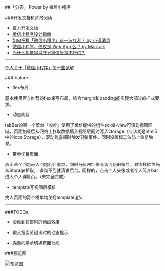 ##「分答」 Power by 微信小程序


###开发文档和背景阅读

- [官方开发文档](https://mp.weixin.qq.com/debug/wxadoc/dev/)
- [微信小程序设计指南](https://mp.weixin.qq.com/debug/wxadoc/design/)
- [如何把握「微信小程序」这一波红利？ by 小道消息](http://mp.weixin.qq.com/s?src=3&timestamp=1476084572&ver=1&signature=9iql2gUC5J7Ore2nR-vE*H0gMx-FPnvh7tg-59H5QWMBRqIVFVSiJ*1d4P9Ynvx*jzG4x*-cw8VWd0zSXCy5JaC0Og6HZ0HOzPn0si-g2g-cdqwlcc46JxXsfUPfh5U5SjG6Jhwc2gHoN7hj4WkbQ-K-E-w0t6Hrb3YC-d7h*aw=)
- [微信小程序，仅仅是 Web App 么？ by MacTalk](http://mp.weixin.qq.com/s?src=3&timestamp=1476084683&ver=1&signature=rI*ApZSTzdk20BrHyMgaF9eKgT77oadaMtoePyV-BXJIoHrWVpbxGeRnuoYv5B3cIVH2BPb5vx-4WI3JCrZm1m32V17Hqs6W1k7i2xtrU*iDM5FIvOHPSNb1UBzlh6Dfec6G3W2zNN57OXEtYWB*V4ENdABAgw*p*lItuVWU9Hc=)
- [为什么你觉得只开发微信号是不行的？](https://kenengba.com/post/3517.html)

---

[个人关于「微信小程序」的一些见解](http://elephstor.com/blog/390)

###feature

- flex布局

基本使用官方推荐的flex来写布局，结合margin和padding能实现大部分的样式要求。

- 动态刷新

tabBar的第一个菜单「收听」使用了微信提供的组件scroll-view可滚动视图区域，页面加载后从网络上拉取数据填入视图层同时写入Storage（应该就是html5中的localStorage），滚动到底部时触发更新事件，同时设置标志位防止重复触发。

- 带参切换页面

点击某个问题进入问题的详情页，同时导航网址带有该问题的编号，具体数据优先从Storage抓取， 查询不到就请求后台。同样的，点击个人头像或者个人简介bar进入个人详情页。（未完全完成）

- template写视图层模板

找人页面的两个榜单均使用template渲染

---
###TODOs

- 滚动到顶部时的动画效果

- 输入搜索关键词时的动态提示

- 完整的带参切换页面功能

###预览图

![预览图](http://elephstor.com/wxdev/catch.gif)
